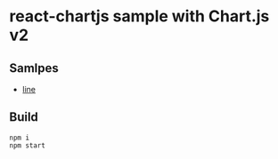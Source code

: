 # react-chartjs sample with Chart.js v2

## Samlpes

- [line](https://ledsun.github.io/react-chartjs-example/line/)

## Build

```
npm i
npm start
```
